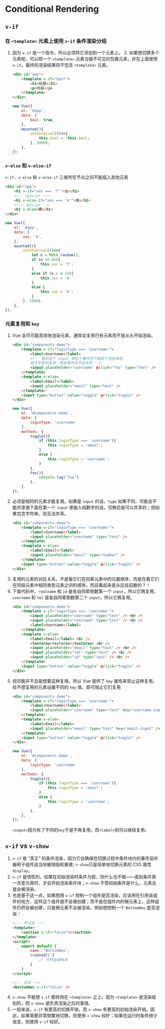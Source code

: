 # Conditional Rendering


## `v-if`
### 在 `<template>` 元素上使用 `v-if` 条件渲染分组
1. 因为 `v-if` 是一个指令，所以必须将它添加到一个元素上。
    2. 如果想切换多个元素呢，可以把一个 `<template>` 元素当做不可见的包裹元素，并在上面使用 `v-if`。最终的渲染结果将不包含 `<template>` 元素。
    ```html
    <div id="app">
        <template v-if="bool">
            <h1>标题</h1>
            <p>内容</p>
        </template>
    </div>
    ```
    ```js
    new Vue({
        el: '#app',
        data: {
            bool: true,
        },
        mounted(){
            setInterval(()=>{
                this.bool = !this.bool;
            }, 2000);
        },
    });
    ```

### `v-else` 和 `v-else-if`
`v-if`、`v-else` 和 `v-else-if` 三者所在节点之间不能插入其他元素
```html
<div id="app">
    <h1 v-if="sex === 'f'">女</h1>
    <!-- <p></p> -->
    <h1 v-else-if="sex === 'm'">男</h1>
    <!-- <p></p> -->
    <h1 v-else>娚</h1>
</div>
```
```js
new Vue({
	el: '#app',
    data: {
        sex: 'b',
    },
    mounted(){
		setInterval(()=>{
			let n = Math.random();
			if (n >0.66){
				this.sex = 'f';
			}
			else if (n < 0.33){
				this.sex = 'm'
			}
			else {
				this.sex = 'b';
			}
		}, 1000);
	},
});
```

### 元素复用和 `key`
1. Vue 会尽可能高效地渲染元素，通常会复用已有元素而不是从头开始渲染。
    ```html
    <div id="components-demo">
        <template v-if="loginType === 'username'">
            <label>Username</label>
            <!-- 虽然这个 input 绑定了事件但下面那个没有绑定，
            但也不影响复用，而且事件也不会共享 -->
            <input placeholder="username" @click="foo" type="text" />
        </template>
        <template v-else>
            <label>Email</label>
            <input placeholder="email" type="text" />
        </template>
        <input type="button" value="toggle" @click="toggle" />
    </div>
    ```
    ```js
    new Vue({
        el: '#components-demo',
        data: {
            loginType: 'username'
        },
        methods: {
            toggle(){
                if (this.loginType === 'username'){
                    this.loginType = 'email';
                }
                else {
                    this.loginType = 'username';
                }
            },
            foo(){
                console.log('foo')
            },
        },
    });
    ```
2. 必须是相同的元素才能复用。如果是 `input` 的话，`type` 如果不同，可能会不能共享值下面在第一个 `input` 里输入纯数字的话，切换后是可以共享的；但如果包含字符串，则无法共享。
    ```html
    <div id="components-demo">
        <template v-if="loginType === 'username'">
            <label>Username</label>
            <input placeholder="username" type="text" />
        </template>
        <template v-else>
            <label>Email</label>
            <input placeholder="email" type="number" />
        </template>
        <input type="button" value="toggle" @click="toggle" />
    </div>
    ```
3. 复用的元素的对应关系，不是看它们在同辈元素中的位置顺序，而是在看它们在同级元素中相同类型元素之间的顺序。而且看起来是从后往前数的？！
3. 下面代码中，`realname` 和 `id` 是各自同辈倒数第一个 `input`，所以它俩复用，`username` 和 `tel` 是各自同辈倒数第二个 `input`，所以它俩复用。
    ```html
    <div id="components-demo">
        <template v-if="loginType === 'username'">
            <input placeholder="username" type="text" /> <br />
            <input placeholder="realname" type="text" /> <br />
            <label>Username</label>
        </template>
        <template v-else>
            <label>Email</label> <br />
            <textarea>textarea</textarea> <br />
            <input placeholder="email" type="text" /> <br />
            <input placeholder="tel" type="text" /> <br />
            <input placeholder="id" type="text" /> <br />
        </template>
        <input type="button" value="toggle" @click="toggle" />
    </div>
    ```
4. 但可能并不总是想要这种复用。所以 Vue 提供了 `key` 属性来禁止这种复用。给不想复用的元素设置不同的 `key` 值，即可阻止它们复用
    ```html
    <div id="components-demo">
        <template v-if="loginType === 'username'">
            <label>Username</label>
            <input placeholder="username" type="text" key="username-input" />
        </template>
        <template v-else>
            <label>Email</label>
            <input placeholder="email" type="text" key="email-input" />
        </template>
        <input type="button" value="toggle" @click="toggle" />
    </div>
    ```
    ```js
    new Vue({
    	el: '#components-demo',
    	data: {
    		loginType: 'username'
    	},
    	methods: {
    		toggle(){
    			if (this.loginType === 'username'){
    				this.loginType = 'email';
    			}
    			else {
    				this.loginType = 'username';
    			}
    		},
    	},
    });
    ```
    `<input>`因为有了不同的`key`于是不再复用，而`<label>`则可以继续复用。


## `v-if` vs `v-show`
1. `v-if` 是 “真正” 的条件渲染，因为它会确保在切换过程中条件块内的事件监听器和子组件适当地被销毁和重建; `v-show`只是简单地切换元素的 CSS 属性 `display`。
2. `v-if` 是惰性的，如果在初始渲染时条件为假，则什么也不做——直到条件第一次变为真时，才会开始渲染条件块；`v-show` 不管初始条件是什么，元素总是会被渲染。
3. 也是基于这一点，如果想用 `v-if` 控制一个组件是否渲染，应该用在引用该组件的地方，这样这个组件就不会被创建；而不是在组件内的根元素上，这样组件仍然会被创建，只是根元素不会被渲染。例如想控制一个 `BottomNav` 是否渲染：
    ```html
    <!-- 不应该 -->
    <template>
        <section v-if="false"></section>
    </template>
    <script>
        export default {
            name: "BottomNav",
            created() {
                // 仍然会被触发
            }
        }
    </script>
    ```
    ```html
    <!-- 应该 -->
    <BottomNav v-if="false" />
    ```
4. `v-show` 不能想 `v-if` 那样用在 `<template>` 之上，因为 `<template>` 是渲染级别的，而 `v-show` 是负责渲染之后的事情。
5. 一般来说，`v-if` 有更高的切换开销，而 `v-show` 有更高的初始渲染开销。因此，如果需要非常频繁地切换，则使用 `v-show` 较好；如果在运行时条件很少改变，则使用 `v-if` 较好。